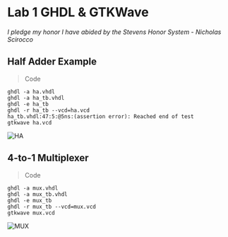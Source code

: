# Lab 1 GHDL & GTKWave

*I pledge my honor I have abided by the Stevens Honor System - Nicholas Scirocco*

## Half Adder Example

> Code

```
ghdl -a ha.vhdl
ghdl -a ha_tb.vhdl
ghdl -e ha_tb
ghdl -r ha_tb --vcd=ha.vcd
ha_tb.vhdl:47:5:@5ns:(assertion error): Reached end of test
gtkwave ha.vcd
```

![HA](https://github.com/user-attachments/assets/72bc51e2-d792-4065-a8c1-d8bda282c525)



## 4-to-1 Multiplexer

> Code

```
ghdl -a mux.vhdl
ghdl -a mux_tb.vhdl
ghdl -e mux_tb
ghdl -r mux_tb --vcd=mux.vcd
gtkwave mux.vcd
```
![MUX](https://github.com/user-attachments/assets/7c02eee8-f18a-4f3a-b337-d971f9b50656)

